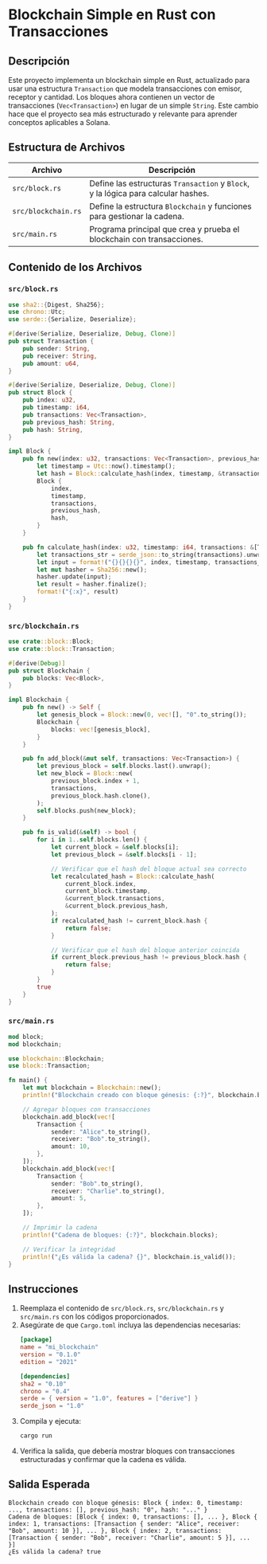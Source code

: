 # Blockchain Simple en Rust con Transacciones

## Descripción
Este proyecto implementa un blockchain simple en Rust, actualizado para usar una estructura `Transaction` que modela transacciones con emisor, receptor y cantidad. Los bloques ahora contienen un vector de transacciones (`Vec<Transaction>`) en lugar de un simple `String`. Este cambio hace que el proyecto sea más estructurado y relevante para aprender conceptos aplicables a Solana.

## Estructura de Archivos
| Archivo | Descripción |
|---------|-------------|
| `src/block.rs` | Define las estructuras `Transaction` y `Block`, y la lógica para calcular hashes. |
| `src/blockchain.rs` | Define la estructura `Blockchain` y funciones para gestionar la cadena. |
| `src/main.rs` | Programa principal que crea y prueba el blockchain con transacciones. |

## Contenido de los Archivos

### `src/block.rs`
```rust
use sha2::{Digest, Sha256};
use chrono::Utc;
use serde::{Serialize, Deserialize};

#[derive(Serialize, Deserialize, Debug, Clone)]
pub struct Transaction {
    pub sender: String,
    pub receiver: String,
    pub amount: u64,
}

#[derive(Serialize, Deserialize, Debug, Clone)]
pub struct Block {
    pub index: u32,
    pub timestamp: i64,
    pub transactions: Vec<Transaction>,
    pub previous_hash: String,
    pub hash: String,
}

impl Block {
    pub fn new(index: u32, transactions: Vec<Transaction>, previous_hash: String) -> Self {
        let timestamp = Utc::now().timestamp();
        let hash = Block::calculate_hash(index, timestamp, &transactions, &previous_hash);
        Block {
            index,
            timestamp,
            transactions,
            previous_hash,
            hash,
        }
    }

    pub fn calculate_hash(index: u32, timestamp: i64, transactions: &[Transaction], previous_hash: &str) -> String {
        let transactions_str = serde_json::to_string(transactions).unwrap_or_default();
        let input = format!("{}{}{}{}", index, timestamp, transactions_str, previous_hash);
        let mut hasher = Sha256::new();
        hasher.update(input);
        let result = hasher.finalize();
        format!("{:x}", result)
    }
}
```

### `src/blockchain.rs`
```rust
use crate::block::Block;
use crate::block::Transaction;

#[derive(Debug)]
pub struct Blockchain {
    pub blocks: Vec<Block>,
}

impl Blockchain {
    pub fn new() -> Self {
        let genesis_block = Block::new(0, vec![], "0".to_string());
        Blockchain {
            blocks: vec![genesis_block],
        }
    }

    pub fn add_block(&mut self, transactions: Vec<Transaction>) {
        let previous_block = self.blocks.last().unwrap();
        let new_block = Block::new(
            previous_block.index + 1,
            transactions,
            previous_block.hash.clone(),
        );
        self.blocks.push(new_block);
    }

    pub fn is_valid(&self) -> bool {
        for i in 1..self.blocks.len() {
            let current_block = &self.blocks[i];
            let previous_block = &self.blocks[i - 1];

            // Verificar que el hash del bloque actual sea correcto
            let recalculated_hash = Block::calculate_hash(
                current_block.index,
                current_block.timestamp,
                &current_block.transactions,
                &current_block.previous_hash,
            );
            if recalculated_hash != current_block.hash {
                return false;
            }

            // Verificar que el hash del bloque anterior coincida
            if current_block.previous_hash != previous_block.hash {
                return false;
            }
        }
        true
    }
}
```

### `src/main.rs`
```rust
mod block;
mod blockchain;

use blockchain::Blockchain;
use block::Transaction;

fn main() {
    let mut blockchain = Blockchain::new();
    println!("Blockchain creado con bloque génesis: {:?}", blockchain.blocks[0]);

    // Agregar bloques con transacciones
    blockchain.add_block(vec![
        Transaction {
            sender: "Alice".to_string(),
            receiver: "Bob".to_string(),
            amount: 10,
        },
    ]);
    blockchain.add_block(vec![
        Transaction {
            sender: "Bob".to_string(),
            receiver: "Charlie".to_string(),
            amount: 5,
        },
    ]);

    // Imprimir la cadena
    println!("Cadena de bloques: {:?}", blockchain.blocks);

    // Verificar la integridad
    println!("¿Es válida la cadena? {}", blockchain.is_valid());
}
```

## Instrucciones
1. Reemplaza el contenido de `src/block.rs`, `src/blockchain.rs` y `src/main.rs` con los códigos proporcionados.
2. Asegúrate de que `Cargo.toml` incluya las dependencias necesarias:
   ```toml
   [package]
   name = "mi_blockchain"
   version = "0.1.0"
   edition = "2021"

   [dependencies]
   sha2 = "0.10"
   chrono = "0.4"
   serde = { version = "1.0", features = ["derive"] }
   serde_json = "1.0"
   ```
3. Compila y ejecuta:
   ```bash
   cargo run
   ```
4. Verifica la salida, que debería mostrar bloques con transacciones estructuradas y confirmar que la cadena es válida.

## Salida Esperada
```
Blockchain creado con bloque génesis: Block { index: 0, timestamp: ..., transactions: [], previous_hash: "0", hash: "..." }
Cadena de bloques: [Block { index: 0, transactions: [], ... }, Block { index: 1, transactions: [Transaction { sender: "Alice", receiver: "Bob", amount: 10 }], ... }, Block { index: 2, transactions: [Transaction { sender: "Bob", receiver: "Charlie", amount: 5 }], ... }]
¿Es válida la cadena? true
```